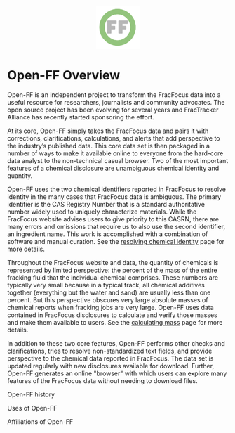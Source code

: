 <center> <img src="images/header_logo.png" width="100"/></center>
<!-- this is a test of a comment 
To do:
--->

# Open-FF Overview
Open-FF is an independent project to transform the FracFocus data into a useful resource for researchers, journalists and community advocates. The open source project has been evolving for several years and FracTracker Alliance has recently started sponsoring the effort.

At its core, Open-FF simply takes the FracFocus data and pairs it with corrections, clarifications, calculations, and alerts that add perspective to the industry’s published data. This core data set is then packaged in a number of ways to make it available online to everyone from the hard-core data analyst to the non-technical casual browser. Two of the most important features of a chemical disclosure are unambiguous chemical identity and quantity.

Open-FF uses the two chemical identifiers reported  in FracFocus to resolve identity in the many cases that FracFocus data is ambiguous.  The primary identifier is the CAS Registry Number that is a standard authoritative number widely used to uniquely characterize materials.  While the FracFocus website advises users to give priority to this CASRN, there are many errors and omissions that require us to also use the second identifier, an ingredient name. This work is accomplished with a combination of software and manual curation.  See the [resolving chemical identity](Resolving_chemical_identity.md) page for more details.

Throughout the FracFocus website and data, the quantity of chemicals is represented by limited perspective: the percent of the mass of the entire fracking fluid that the individual chemical comprises.  These numbers are typically very small because in a typical frack, all chemical additives together (everything but the water and sand) are usually less than one percent.  But this perspective obscures very large absolute masses of chemical reports when fracking jobs are very large.  Open-FF uses data contained in FracFocus disclosures to calculate and verify those masses and make them available to users.  See the [calculating mass](Calculating_mass.md) page for more details.

In addition to these two core features, Open-FF performs other checks and clarifications, tries to resolve non-standardized text fields, and provide perspective to the chemical data reported in FracFocus.  The data set is updated regularly with new disclosures available for download.  Further, Open-FF generates an online "browser" with which users can explore many features of the FracFocus data without needing to download files.

Open-FF history

Uses of Open-FF

Affiliations of Open-FF

<!--
### Other features
1. Links to ChemInformatics and other data sources of chemical and health/env summaries
1. Attempts to standarize and/or aggregate text fields to help searching across the whole data set
1. Cross-checking location data to verify that reported locations are consistent and flagging them when they are not.
1. An online "browser" with which users can explore many features of the FracFocus data without needing to download files. The browser lets users explore:
    - detailed chemical reports of how more than 1,300 materials are used across FracFocus
    - detailed company reports of operators - where and when they are active, their water use, their suppliers, their use of classes of known "chemicals of concern" and the frequency of their proprietary claims.
    - summaries based on state and county uses.
    - big picture summaries of the FracFocus data
    - a data dictionary for the Open-FF data set
    - an interactive chemical synonym table to help connect chemical names with their CAS numbers.
-->